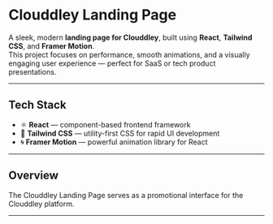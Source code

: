 # Clouddley Landing Page

A sleek, modern **landing page for Clouddley**, built using **React**, **Tailwind CSS**, and **Framer Motion**.  
This project focuses on performance, smooth animations, and a visually engaging user experience — perfect for SaaS or tech product presentations.

---

## Tech Stack

- ⚛️ **React** — component-based frontend framework  
- 🎨 **Tailwind CSS** — utility-first CSS for rapid UI development  
- 🌀 **Framer Motion** — powerful animation library for React  

---

## Overview

The Clouddley Landing Page serves as a promotional interface for the Clouddley platform.  

---

